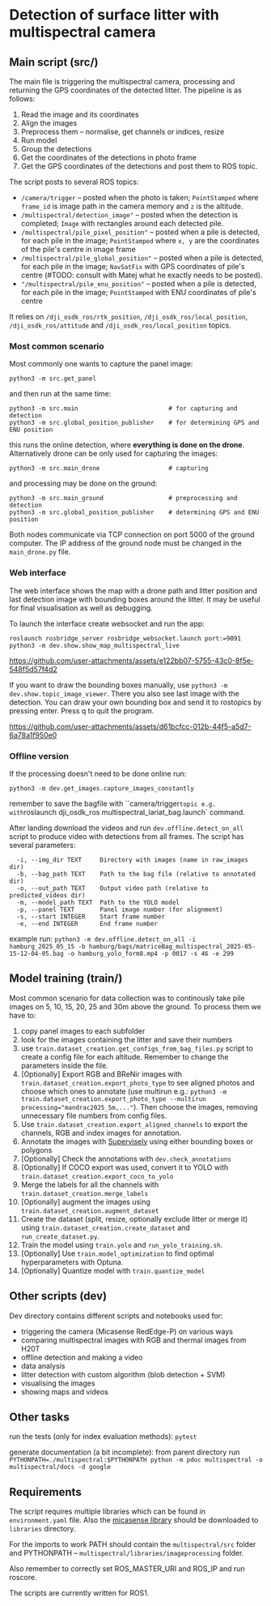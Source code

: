 # Detection of surface litter with multispectral camera

## Main script (src/)
The main file is triggering the multispectral camera, processing and returning the GPS coordinates of
the detected litter. The pipeline is as follows:
1. Read the image and its coordinates
2. Align the images
3. Preprocess them – normalise, get channels or indices, resize
4. Run model
5. Group the detections
6. Get the coordinates of the detections in photo frame
7. Get the GPS coordinates of the detections and post them to ROS topic.

The script posts to several ROS topics:
- `/camera/trigger` – posted when the photo is taken; `PointStamped` where `frame_id` is image path in the camera memory and `z` is the altitude.
- `/multispectral/detection_image"` – posted when the detection is completed; `Image` with rectangles around each detected pile.
- `/multispectral/pile_pixel_position"` – posted when a pile is detected, for each pile in the image; `PointStamped` where `x, y` are the coordinates of the pile's centre in image frame
- `/multispectral/pile_global_position"` – posted when a pile is detected, for each pile in the image; `NavSatFix` with GPS coordinates of pile's centre (#TODO: consult with Matej what he exactly needs to be posted).
- `"/multispectral/pile_enu_position"` – posted when a pile is detected, for each pile in the image; `PointStamped` with ENU coordinates of pile's centre

It relies on `/dji_osdk_ros/rtk_position`, `/dji_osdk_ros/local_position`, `/dji_osdk_ros/attitude` and `/dji_osdk_ros/local_position` topics.

### Most common scenario
Most commonly one wants to capture the panel image:
```
python3 -m src.get_panel
```

and then run at the same time:
```
python3 -m src.main                         # for capturing and detection
python3 -m src.global_position_publisher    # for determining GPS and ENU position
```

this runs the online detection, where **everything is done on the drone**. Alternatively drone can be only used for capturing the images:
```
python3 -m src.main_drone                   # capturing
```

and processing may be done on the ground:
```
python3 -m src.main_ground                  # preprocessing and detection
python3 -m src.global_position_publisher    # determining GPS and ENU position
```

Both nodes communicate via TCP connection on port 5000 of the ground computer. The IP address of the ground node must be changed in the `main_drone.py` file.

### Web interface
The web interface shows the map with a drone path and litter position and last detection image with bounding boxes around the litter.
It may be useful for final visualisation as well as debugging. 

To launch the interface create websocket and run the app:
```
roslaunch rosbridge_server rosbridge_websocket.launch port:=9091
python3 -m dev.show.show_map_multispectral_live
```

https://github.com/user-attachments/assets/e122bb07-5755-43c0-8f5e-548f5d57f4d2

If you want to draw the bounding boxes manually, use `python3 -m dev.show.topic_image_viewer`. There you also see last image with the detection. You can draw your own bounding box and send it to rostopics by pressing enter. Press q to quit the program.

https://github.com/user-attachments/assets/d61bcfcc-012b-44f5-a5d7-6a78a1f950e0


### Offline version
If the processing doesn't need to be done online run:
```
python3 -m dev.get_images.capture_images_constantly
```
remember to save the bagfile with ``camera/trigger` topic e.g. with `roslaunch dji_osdk_ros multispectral_lariat_bag.launch` command.

After landing download the videos and run `dev.offline.detect_on_all` script to produce video with detections from all frames. The script has several parameters:
```
  -i, --img_dir TEXT     Directory with images (name in raw_images dir)
  -b, --bag_path TEXT    Path to the bag file (relative to annotated dir)
  -o, --out_path TEXT    Output video path (relative to predicted_videos dir)
  -m, --model_path TEXT  Path to the YOLO model
  -p, --panel TEXT       Panel image number (for alignment)
  -s, --start INTEGER    Start frame number
  -e, --end INTEGER      End frame number
```
example run: `python3 -m dev.offline.detect_on_all -i hamburg_2025_05_15 -b hamburg/bags/matriceBag_multispectral_2025-05-15-12-04-05.bag -o hamburg_yolo_form8.mp4 -p 0017 -s 46 -e 299`

## Model training (train/)

Most common scenario for data collection was to continously take pile images on 5, 10, 15, 20, 25 and 30m above the ground. To process them we have to:
1. copy panel images to each subfolder
1. look for the images containing the litter and save their numbers
1. use `train.dataset_creation.get_configs_from_bag_files.py` script to create a config file for each altitude. Remember to change the parameters inside the file.
1. [Optionally] Export RGB and BReNir images with `train.dataset_creation.export_photo_type` to see aligned photos and choose which ones to annotate (use multirun e.g.: `python3 -m train.dataset_creation.export_photo_type --multirun processing="mandrac2025_5m,..."`). Then choose the images, removing unnecessary file numbers from config files.
1. Use `train.dataset_creation.export_aligned_channels` to export the channels, RGB and
index images for annotation.
1. Annotate the images with [Supervisely](https://app.supervisely.com/projects/) using either bounding boxes or polygons
1. [Optionally] Check the annotations with `dev.check_annotations`
1. [Optionally] If COCO export was used, convert it to YOLO with `train.dataset_creation.export_coco_to_yolo`
1. Merge the labels for all the channels with `train.dataset_creation.merge_labels`
1. [Optionally] augment the images using `train.dataset_creation.augment_dataset`
1. Create the dataset (split, resize, optionally exclude litter or merge it) using `train.dataset_creation.create_dataset` and `run_create_dataset.py`.
1. Train the model using `train.yolo` and `run_yolo_training.sh`.
1. [Optionally] Use `train.model_optimization` to find optimal hyperparameters with Optuna.
1. [Optionally] Quantize model with `train.quantize_model`

## Other scripts (dev\)
Dev directory contains different scripts and notebooks used for:
- triggering the camera (Micasense RedEdge-P) on various ways
- comparing multispectral images with RGB and thermal images from H20T
- offline detection and making a video
- data analysis
- litter detection with custom algorithm (blob detection + SVM)
- visualising the images
- showing maps and videos


## Other tasks
run the tests (only for index evaluation methods): `pytest`

generate documentation (a bit incomplete): from parent directory run `PYTHONPATH=./multispectral:$PYTHONPATH python -m pdoc multispectral -o multispectral/docs -d google`

## Requirements
The script requires multiple libraries which can be found in `environment.yaml` file. Also the [micasense library](https://github.com/micasense/imageprocessing) should be downloaded to `libraries` directory. 

For the imports to work PATH should contain the `multispectral/src` folder and PYTHONPATH – `multispectral/libraries/imageprocessing` folder.

Also remember to correctly set ROS_MASTER_URI and ROS_IP and run roscore.

The scripts are currently written for ROS1.
